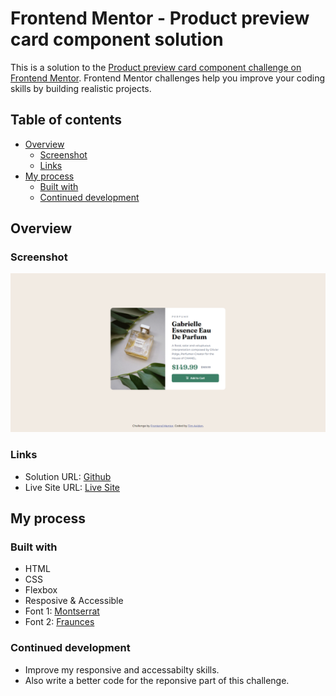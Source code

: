 # Frontend Mentor - Product preview card component solution

This is a solution to the [Product preview card component challenge on Frontend Mentor](https://www.frontendmentor.io/challenges/product-preview-card-component-GO7UmttRfa). Frontend Mentor challenges help you improve your coding skills by building realistic projects. 

## Table of contents

- [Overview](#overview)
  - [Screenshot](#screenshot)
  - [Links](#links)
- [My process](#my-process)
  - [Built with](#built-with)
  - [Continued development](#continued-development)


## Overview

### Screenshot

![](./design/desktop-result.png)

### Links

- Solution URL: [Github](https://github.com/timavidon/frontend-mentor-c3)
- Live Site URL: [Live Site](https://timavidon.github.io/frontend-mentor-c3/)

## My process

### Built with

- HTML
- CSS
- Flexbox
- Resposive & Accessible
- Font 1: [Montserrat](https://fonts.google.com/specimen/Montserrat)
- Font 2: [Fraunces](https://fonts.google.com/specimen/Fraunces)

### Continued development

- Improve my responsive and accessabilty skills.
- Also write a better code for the reponsive part of this challenge.


